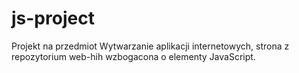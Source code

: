 # js-project
Projekt na przedmiot Wytwarzanie aplikacji internetowych, strona z repozytorium web-hih wzbogacona o elementy JavaScript.
